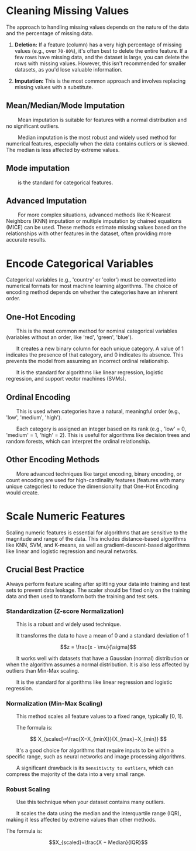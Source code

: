# Cleaning Missing Values

The approach to handling missing values depends on the nature of the data and the percentage of missing data.

1. **Deletion:** If a feature (column) has a very high percentage of missing values (e.g., over `70-80%`), it's often best to delete the entire feature. If a few rows have missing data, and the dataset is large, you can delete the rows with missing values. However, this isn't recommended for smaller datasets, as you'd lose valuable information.

2. **Imputation:** This is the most common approach and involves replacing missing values with a substitute.

## Mean/Median/Mode Imputation

&emsp;&emsp; Mean imputation is suitable for features with a normal distribution and no significant outliers.

&emsp;&emsp; Median imputation is the most robust and widely used method for numerical features, especially when the data contains outliers or is skewed. The median is less affected by extreme values.

## Mode imputation 
&emsp;&emsp; is the standard for categorical features.

## Advanced Imputation
&emsp;&emsp; For more complex situations, advanced methods like K-Nearest Neighbors (KNN) imputation or multiple imputation by chained equations (MICE) can be used. These methods estimate missing values based on the relationships with other features in the dataset, often providing more accurate results.

# Encode Categorical Variables

Categorical variables (e.g., 'country' or 'color') must be converted into numerical formats for most machine learning algorithms. The choice of encoding method depends on whether the categories have an inherent order.

## One-Hot Encoding

&emsp;&emsp;This is the most common method for nominal categorical variables (variables without an order, like 'red', 'green', 'blue').

&emsp;&emsp;It creates a new binary column for each unique category. A value of 1 indicates the presence of that category, and 0 indicates its absence. This prevents the model from assuming an incorrect ordinal relationship.

&emsp;&emsp;It is the standard for algorithms like linear regression, logistic regression, and support vector machines (SVMs).

## Ordinal Encoding

&emsp;&emsp;This is used when categories have a natural, meaningful order (e.g., 'low', 'medium', 'high').

&emsp;&emsp;Each category is assigned an integer based on its rank (e.g., 'low' = 0, 'medium' = 1, 'high' = 2). This is useful for algorithms like decision trees and random forests, which can interpret the ordinal relationship.

## Other Encoding Methods
&emsp;&emsp;More advanced techniques like target encoding, binary encoding, or count encoding are used for high-cardinality features (features with many unique categories) to reduce the dimensionality that One-Hot Encoding would create.

# Scale Numeric Features

Scaling numeric features is essential for algorithms that are sensitive to the magnitude and range of the data. This includes distance-based algorithms like KNN, SVM, and K-means, as well as gradient-descent-based algorithms like linear and logistic regression and neural networks.

## Crucial Best Practice
Always perform feature scaling after splitting your data into training and test sets to prevent data leakage. The scaler should be fitted only on the training data and then used to transform both the training and test sets.

### Standardization (Z-score Normalization)

&emsp;&emsp;This is a robust and widely used technique.

&emsp;&emsp;It transforms the data to have a mean of 0 and a standard deviation of 1

$$z = \frac{x - \mu}{\sigma}$$


&emsp;&emsp;It works well with datasets that have a Gaussian (normal) distribution or when the algorithm assumes a normal distribution. It is also less affected by outliers than Min-Max scaling.

&emsp;&emsp;It is the standard for algorithms like linear regression and logistic regression.

### Normalization (Min-Max Scaling)

&emsp;&emsp;This method scales all feature values to a fixed range, typically [0, 1].

&emsp;&emsp;The formula is: 

$$
X_{scaled​}=\frac{X​−X_{min​X}}{X_{max}−X_{min}}
$$ 


&emsp;&emsp;It's a good choice for algorithms that require inputs to be within a specific range, such as neural networks and image processing algorithms.

&emsp;&emsp;A significant drawback is its s`ensitivity to outliers`, which can compress the majority of the data into a very small range.

### Robust Scaling

&emsp;&emsp;Use this technique when your dataset contains many outliers.

&emsp;&emsp;It scales the data using the median and the interquartile range (IQR), making it less affected by extreme values than other methods. 

The formula is: 

$$X_{scaled}​=\frac{X − Median}{IQR}$$
